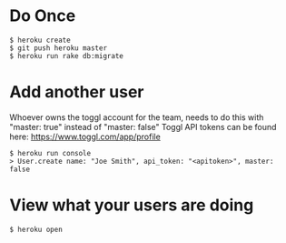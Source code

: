Do Once
===

````
$ heroku create
$ git push heroku master
$ heroku run rake db:migrate
````

Add another user
===
Whoever owns the toggl account for the team, needs to do this with "master: true" instead of "master: false"
Toggl API tokens can be found here: https://www.toggl.com/app/profile

````
$ heroku run console
> User.create name: "Joe Smith", api_token: "<apitoken>", master: false
````

View what your users are doing
===

````
$ heroku open
````